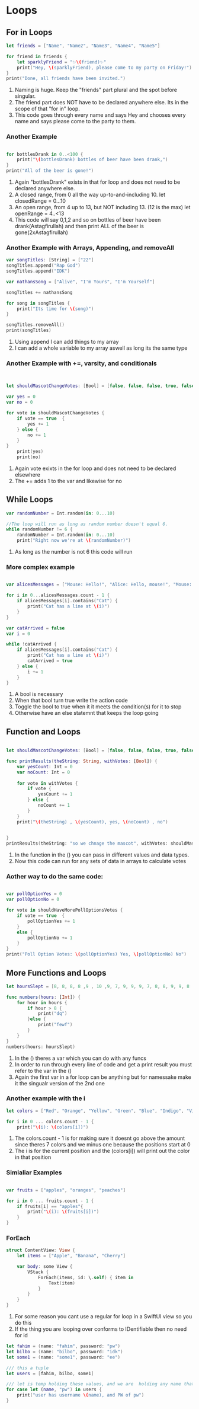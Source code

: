 # Loops

## For in Loops

```swift
let friends = ["Name", "Name2", "Name3", "Name4", "Name5"]

for friend in friends {
    let sparklyFriend = "✨\(friend)✨"
    print("Hey, \(sparklyFriend), please come to my party on Friday!")
}
print("Done, all friends have been invited.")

```

1. Naming is huge. Keep the "friends" part plural and the spot before singular.
2. The friend part does NOT have to be declared anywhere else. Its in the scope of that "for in" loop.
3. This code goes through every name and says Hey and chooses every name and says please come to the party to them.

### Another Example

```swift

for bottlesDrank in 0..<100 {
    print("\(bottlesDrank) bottles of beer have been drank,")
}
print("All of the beer is gone!")

```

1. Again "bottlesDrank" exists in that for loop and does not need to be declared anywhere else.
2. A closed range, from 0 all the way up-to-and-including 10.
let closedRange = 0...10
3. An open range, from 4 up to 13, but NOT including 13. (12 is the max)
let openRange = 4..<13
4. This code will say 0,1,2 and so on bottles of beer have been drank(Astagfirullah) and then print ALL of the beer is gone(2xAstagfirullah)

### Another Example with Arrays, Appending, and removeAll

```swift
var songTitles: [String] = ["22"]
songTitles.append("Rap God")
songTitles.append("IDK")

var nathansSong = ["Alive", "I'm Yours", "I'm Yourself"]

songTitles += nathansSong

for song in songTitles {
    print("Its time for \(song)")
}

songTitles.removeAll()
print(songTitles)


```

1. Using append I can add things to my array
2. I can add a whole variable to my array aswell as long its the same type

### Another Example with +=, varsity, and conditionals

```swift


let shouldMascotChangeVotes: [Bool] = [false, false, false, true, false, true, true, true, false, true, true, true, true, false, true, true, false, true, true, true, false, true, true, true, true, true, true, true, false, true, false, true, false, true, true]

var yes = 0
var no = 0

for vote in shouldMascotChangeVotes {
    if vote == true  {
        yes += 1
    } else {
        no += 1
    }
}
    print(yes)
    print(no)

```

1. Again vote exixts in the for loop and does not need to be declared elsewhere
2. The += adds 1 to the var and likewise for no

## While Loops

```swift
var randomNumber = Int.random(in: 0...10)

//The loop will run as long as random number doesn't equal 6.
while randomNumber != 6 {
    randomNumber = Int.random(in: 0...10)
    print("Right now we're at \(randomNumber)")

```

1. As long as the number is not 6 this code will run

### More complex example

```swift

var alicesMessages = ["Mouse: Hello!", "Alice: Hello, mouse!", "Mouse: How are you?", "Alice: Fine, thanks!", "Mouse: Oh look, there's a cat!", "Cat: Meow!", "Alice: Meeeeeow..."]

for i in 0...alicesMessages.count - 1 {
    if alicesMessages[i].contains("Cat") {
        print("Cat has a line at \(i)")
    }
}

var catArrived = false
var i = 0

while !catArrived {
    if alicesMessages[i].contains("Cat") {
        print("Cat has a line at \(i)")
        catArrived = true
    } else {
        i += 1
    }
}

```



1. A bool is necessary
2. When that bool turn true write the action code
3. Toggle the bool to true when it it meets the condition(s) for it to stop
4. Otherwise have an else statemnt that keeps the loop going

## Function and Loops

```swift

let shouldMascotChangeVotes: [Bool] = [false, false, false, true, false, true, true, true, false, true, true, true, true, false, true, true, false, true, true, true, false, true, true, true, true, true, true, true, false, true, false, true, false, true, true]

func printResults(theString: String, withVotes: [Bool]) {
    var yesCount: Int = 0
    var noCount: Int = 0
    
    for vote in withVotes {
        if vote {
            yesCount += 1
        } else {
            noCount += 1
        }
    }
    print("\(theString) , \(yesCount), yes, \(noCount) , no")
    

}
printResults(theString: "so we chnage the mascot", withVotes: shouldMascotChangeVotes)

```

1. In the function in the () you can pass in different values and data types.
2. Now this code can run for any sets of data in arrays to calculate votes

### Aother way to do the same code:

```swift

var pollOptionYes = 0
var pollOptionNo = 0

for vote in shouldHaveMorePollOptionsVotes {
    if vote == true  {
        pollOptionYes += 1
    }
    else {
        pollOptionNo += 1
    }
}
print("Poll Option Votes: \(pollOptionYes) Yes, \(pollOptionNo) No")

```

## More Functions and Loops

```swift
let hoursSlept = [8, 8, 8, 8 ,9 , 10 ,9, 7, 9, 9, 9, 7, 8, 8, 9, 9, 8 , 10, 10, 9, 9, 9, 9, 9, 9]

func numbers(hours: [Int]) {
    for hour in hours {
        if hour > 8 {
            print("dq")
        }else {
            print("fewf")
        }
    }
}
numbers(hours: hoursSlept)

```

1. In the () theres a var which you can do with any funcs
2. In order to run through every line of code and get a print result you must refer to the var in the ()
3. Again the first var in a for loop can be anything but for namessake make it the singualr version of the 2nd one


### Another example with the i 
```swift
let colors = ["Red", "Orange", "Yellow", "Green", "Blue", "Indigo", "Violet"]

for i in 0 ... colors.count - 1 {
    print("\(i): \(colors[i])")

```

1. The colors.count - 1 is for making sure it doesnt go above the amount since theres 7 colors and we minus one because the positions start at 0
2. The i is for the current position and the \(colors[i]) will print out the color in that position

### Simialiar Examples

```swift

var fruits = ["apples", "oranges", "peaches"]

for i in 0 ... fruits.count - 1 {
    if fruits[i] == "apples"{
        print("\(i): \(fruits[i])")
    }
}

```


### ForEach

```swift
struct ContentView: View {
    let items = ["Apple", "Banana", "Cherry"]

    var body: some View {
        VStack {
            ForEach(items, id: \.self) { item in
                Text(item)
            }
        }
    }
}
```

1. For some reason you cant use a regular for loop in a SwiftUI view so you do this
2. If the thing you are looping over conforms to IDentifiable then no need for id
   


```swift
let fahim = (name: "fahim", password: "pw")
let bilbo = (name: "bilbo", password: "idk")
let some1 = (name: "some1", password: "ee")

/// this a tuple
let users = [fahim, bilbo, some1]

/// let is temp holding these values, and we are  holding any name that matches PW of pw
for case let (name, "pw") in users {
    print("user has username \(name), and PW of pw")
}

```

